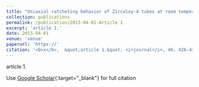 ```yaml
---
title: "Uniaxial ratcheting behavior of Zircaloy-4 tubes at room temperature"
collection: publications
permalink: /publication/2013-04-01-Article 1
excerpt: 'article 1.'
date: 2013-04-01
venue: 'venue'
paperurl: 'https://'
citation: '<b>x</b>,  &quot;article 1.&quot; <i>journal</i>, 46, 426-434, (2013).'
---
```

article 1.

Use [Google Scholar](https://scholar.google.com/scholar?){:target="_blank"} for full citation
